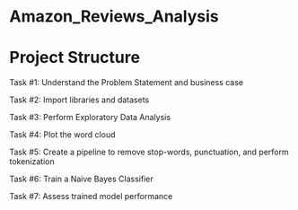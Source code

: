 # Amazon_Reviews_Analysis

  # Project Structure
  Task #1: Understand the Problem Statement and business case 
  
  Task #2: Import libraries and datasets
  
  Task #3: Perform Exploratory Data Analysis
  
  Task #4: Plot the word cloud
  
  Task #5: Create a pipeline to remove stop-words, punctuation, and perform tokenization
  
  Task #6: Train a Naive Bayes Classifier
  
  Task #7: Assess trained model performance
